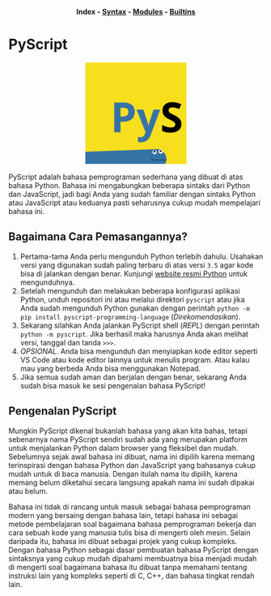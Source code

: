 <p align="center">
    <b>
        Index -
        <a href="syntax/index.md">Syntax</a> -
        <a href="modules/index.md">Modules</a> -
        <a href="builtins/index.md">Builtins</a>
    </b>
</p>

# PyScript

<p align="center">
    <img src="https://github.com/azzammuhyala/pyscript/blob/main/PyScript.png?raw=true" alt="PyScript Logo" width="200">
</p>

PyScript adalah bahasa pemprograman sederhana yang dibuat di atas bahasa Python. Bahasa ini mengabungkan beberapa sintaks dari Python dan JavaScript, jadi bagi Anda yang sudah familiar dengan sintaks Python atau JavaScript atau keduanya pasti seharusnya cukup mudah mempelajari bahasa ini.

## Bagaimana Cara Pemasangannya?
1. Pertama-tama Anda perlu mengunduh Python terlebih dahulu. Usahakan versi yang digunakan sudah paling terbaru di atas versi `3.5` agar kode bisa di jalankan dengan benar. Kunjungi [website resmi Python](https://python.org) untuk mengunduhnya.
2. Setelah mengunduh dan melakukan beberapa konfigurasi aplikasi Python, unduh repositori ini atau melalui direktori `pyscript` atau jika Anda sudah mengunduh Python gunakan dengan perintah `python -m pip install pyscript-programming-language` (_Direkomendasikan_).
3. Sekarang silahkan Anda jalankan PyScript shell (_REPL_) dengan perintah `python -m pyscript`. Jika berhasil maka harusnya Anda akan melihat versi, tanggal dan tanda `>>>`.
4. _OPSIONAL_. Anda bisa mengunduh dan menyiapkan kode editor seperti VS Code atau kode editor lainnya untuk menulis program. Atau kalau mau yang berbeda Anda bisa menggunakan Notepad.
5. Jika semua sudah aman dan berjalan dengan benar, sekarang Anda sudah bisa masuk ke sesi pengenalan bahasa PyScript!

## Pengenalan PyScript
Mungkin PyScript dikenal bukanlah bahasa yang akan kita bahas, tetapi sebenarnya nama PyScript sendiri sudah ada yang merupakan platform untuk menjalankan Python dalam browser yang fleksibel dan mudah. Sebelumnya sejak awal bahasa ini dibuat, nama ini dipilih karena memang terinspirasi dengan bahasa Python dan JavaScript yang bahasanya cukup mudah untuk di baca manusia. Dengan itulah nama itu dipilih, karena memang belum diketahui secara langsung apakah nama ini sudah dipakai atau belum. 


Bahasa ini tidak di rancang untuk masuk sebagai bahasa pemprograman modern yang bersaing dengan bahasa lain, tetapi bahasa ini sebagai metode pembelajaran soal bagaimana bahasa pemprograman bekerja dan cara sebuah kode yang manusia tulis bisa di mengerti oleh mesin. Selain daripada itu, bahasa ini dibuat sebagai projek yang cukup kompleks. Dengan bahasa Python sebagai dasar pembuatan bahasa PyScript dengan sintaksnya yang cukup mudah dipahami membuatnya bisa menjadi mudah di mengerti soal bagaimana bahasa itu dibuat tanpa memahami tentang instruksi lain yang kompleks seperti di C, C++, dan bahasa tingkat rendah lain.
